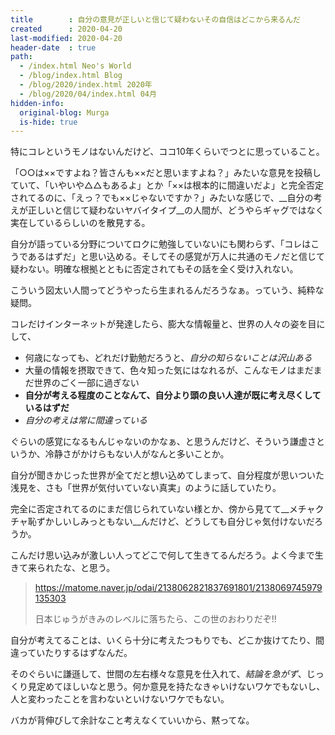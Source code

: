 ```yaml
---
title        : 自分の意見が正しいと信じて疑わないその自信はどこから来るんだ
created      : 2020-04-20
last-modified: 2020-04-20
header-date  : true
path:
  - /index.html Neo's World
  - /blog/index.html Blog
  - /blog/2020/index.html 2020年
  - /blog/2020/04/index.html 04月
hidden-info:
  original-blog: Murga
  is-hide: true
---
```


特にコレというモノはないんだけど、ココ10年くらいでつとに思っていること。

「○○は××ですよね？皆さんも××だと思いますよね？」みたいな意見を投稿していて、「いやいや△△もあるよ」とか「××は根本的に間違いだよ」と完全否定されてるのに、「えっ？でも××じゃないですか？」みたいな感じで、__自分の考えが正しいと信じて疑わないヤバイタイプ__の人間が、どうやらギャグではなく実在しているらしいのを散見する。

自分が語っている分野についてロクに勉強していないにも関わらず、「コレはこうであるはずだ」と思い込める。そしてその感覚が万人に共通のモノだと信じて疑わない。明確な根拠とともに否定されてもその話を全く受け入れない。

こういう図太い人間ってどうやったら生まれるんだろうなぁ。っていう、純粋な疑問。

コレだけインターネットが発達したら、膨大な情報量と、世界の人々の姿を目にして、

- 何歳になっても、どれだけ勤勉だろうと、_自分の知らないことは沢山ある_
- 大量の情報を摂取できて、色々知った気にはなれるが、こんなモノはまだまだ世界のごく一部に過ぎない
- __自分が考える程度のことなんて、自分より頭の良い人達が既に考え尽くしているはずだ__
- _自分の考えは常に間違っている_

ぐらいの感覚になるもんじゃないのかなぁ、と思うんだけど、そういう謙虚さというか、冷静さがかけらもない人がなんと多いことか。

自分が聞きかじった世界が全てだと想い込めてしまって、自分程度が思いついた浅見を、さも「世界が気付いていない真実」のように話していたり。

完全に否定されてるのにまだ信じられていない様とか、傍から見てて__メチャクチャ恥ずかしいしみっともない__んだけど、どうしても自分じゃ気付けないだろうか。

こんだけ思い込みが激しい人ってどこで何して生きてるんだろう。よく今まで生きて来られたな、と思う。

> <https://matome.naver.jp/odai/2138062821837691801/2138069745979135303>
> 
> 日本じゅうがきみのレベルに落ちたら、この世のおわりだぞ!!

自分が考えてることは、いくら十分に考えたつもりでも、どこか抜けてたり、間違っていたりするはずなんだ。

そのぐらいに謙遜して、世間の左右様々な意見を仕入れて、_結論を急がず_、じっくり見定めてほしいなと思う。何か意見を持たなきゃいけないワケでもないし、人と変わったことを言わないといけないワケでもない。

バカが背伸びして余計なこと考えなくていいから、黙ってな。
